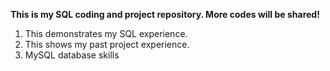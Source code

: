 __This is my SQL coding and project repository. More codes will be shared!__

1. This demonstrates my SQL experience.
2. This shows my past project experience. 
3. MySQL database skills
